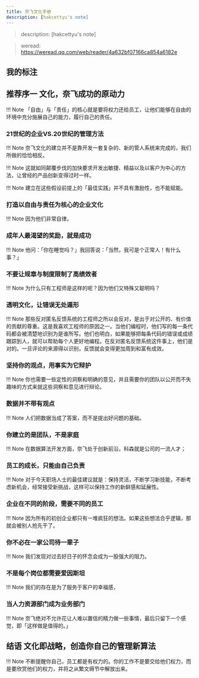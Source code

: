 ```yaml
---
title: 奈飞文化手册
description: [hakcettyu's note]
---
```


> description: [hakcettyu's note]

> weread: https://weread.qq.com/web/reader/4a632bf07166ca854a6182e

## 我的标注

## 推荐序一 文化，奈飞成功的原动力

!!! Note 
    「自由」与「责任」的核心就是要将权力还给员工，让他们能够在自由的环境中充分施展自己的能力，履行自己的责任。


### 21世纪的企业VS.20世纪的管理方法

!!! Note 
    奈飞文化的建立并不是靠开发一套复杂的、新的管人系统来完成的，我们所做的恰恰相反。

!!! Note 
    这就如同颠覆步伐的加快要求开发出敏捷、精益以及以客户为中心的方法，让曾经的产品创新变得过时一样。

!!! Note 
    建立在这些假设前提上的「最佳实践」并不具有激励性，也不能赋能。


### 打造以自由与责任为核心的企业文化

!!! Note 
    因为他们非常自律。

### 成年人最渴望的奖励，就是成功

!!! Note 
    他问：「你在睡觉吗？」我回答说：「当然，我可是个正常人！有什么事？」

### 不要让规章与制度限制了高绩效者

!!! Note 
    为什么只有工程师是这样的呢？因为他们又特殊又聪明吗？


### 透明文化，让错误无处遁形

!!! Note 
    那些反对匿名反馈系统的工程师之所以会反对，是出于对公开的、有价值的贡献的尊重。这是我喜欢工程师的原因之一。当他们编程时，他们写的每一条代码都会被清楚地识别为是谁所写。他们也明白，如果能够把每条代码的错误或成绩跟踪到人，就可以帮助每个人更好地编程。在反对匿名反馈系统这件事上，他们是对的。一旦评论的来源得以识别，反馈就会变得更加周到和富有成效。


### 坚持你的观点，用事实为它辩护

!!! Note 
    你也需要一些定性的洞察和明确的意见，并且需要你的团队以公开而不失趣味的方式来就这些洞察和意见进行辩论。


### 数据并不带有观点

!!! Note 
    人们把数据当成了答案，而不是提出好问题的基础。

### 你建立的是团队，不是家庭

!!! Note 
    在数据算法开发方面，奈飞处于创新前沿，科森就是公司的一流人才；

### 员工的成长，只能由自己负责

!!! Note 
    对于今天职场人士的最佳建议就是：保持灵活，不断学习新技能，不断考虑新机会，经常接受新挑战，这样可以保持工作的新鲜感和延展性。

### 企业在不同的阶段，需要不同的员工

!!! Note 
    因为所有的初创企业都只有一堆疯狂的想法。如果这些想法合乎逻辑，那就会被别人抢先干了。

### 你不必在一家公司待一辈子

!!! Note 
    我们发现对过去好日子的怀念会成为一股强大的阻力。

### 不是每个岗位都需要爱因斯坦

!!! Note 
    我们的存在是为了服务于客户的幸福感，

### 当人力资源部门成为业务部门

!!! Note 
    奈飞绝对不允许花让人难以置信的精力做一些事情，最后只留下一个感觉，即「这样做是值得的。」


## 结语 文化即战略，创造你自己的管理新算法

!!! Note 
    不断提醒你自己，员工都是有权力的。你的工作不是要交给他们权力，而是要欣赏他们的权力，并将之从繁文缛节中解放出来。


